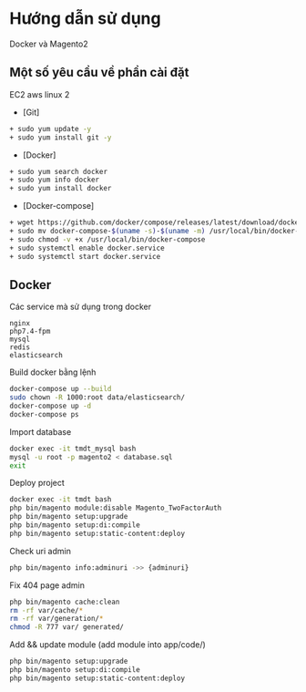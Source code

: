 # Hướng dẫn sử dụng
Docker và Magento2

## Một số yêu cầu về phần cài đặt
EC2 aws linux 2

- [Git]
```bash
+ sudo yum update -y
+ sudo yum install git -y
```

- [Docker]
```bash
+ sudo yum search docker
+ sudo yum info docker
+ sudo yum install docker
```

- [Docker-compose]
```bash
+ wget https://github.com/docker/compose/releases/latest/download/docker-compose-$(uname -s)-$(uname -m)
+ sudo mv docker-compose-$(uname -s)-$(uname -m) /usr/local/bin/docker-compose
+ sudo chmod -v +x /usr/local/bin/docker-compose
+ sudo systemctl enable docker.service
+ sudo systemctl start docker.service
```
## Docker

Các service mà sử dụng trong docker

    nginx
    php7.4-fpm
    mysql
    redis
    elasticsearch

Build docker bằng lệnh

```bash
docker-compose up --build
sudo chown -R 1000:root data/elasticsearch/
docker-compose up -d
docker-compose ps
```

Import database
```bash
docker exec -it tmdt_mysql bash
mysql -u root -p magento2 < database.sql
exit
```

Deploy project
```bash
docker exec -it tmdt bash
php bin/magento module:disable Magento_TwoFactorAuth
php bin/magento setup:upgrade
php bin/magento setup:di:compile
php bin/magento setup:static-content:deploy
```

Check uri admin
```bash
php bin/magento info:adminuri ->> {adminuri}
```

Fix 404 page admin
```bash
php bin/magento cache:clean
rm -rf var/cache/*
rm -rf var/generation/*
chmod -R 777 var/ generated/
```

Add && update module (add module into app/code/)
```bash
php bin/magento setup:upgrade
php bin/magento setup:di:compile
php bin/magento setup:static-content:deploy
```